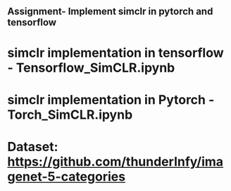 ## Assignment- Implement simclr in pytorch and tensorflow
# simclr implementation in tensorflow - Tensorflow_SimCLR.ipynb
# simclr implementation in Pytorch - Torch_SimCLR.ipynb
# Dataset: https://github.com/thunderInfy/imagenet-5-categories
